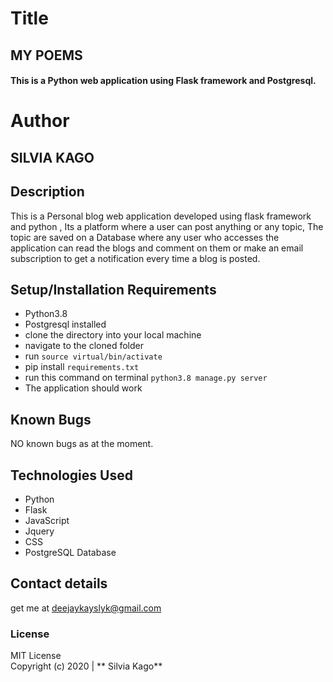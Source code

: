 # Title
## MY POEMS

#### This is a Python web application using Flask framework and Postgresql.

# Author
## SILVIA KAGO

## Description

This is a Personal blog web application developed using flask framework and python , Its a platform where a user can post anything or any topic, The topic are saved on a Database where any user who accesses the application can read the blogs and comment on them or make an email subscription to get a notification every time a blog is posted.

## Setup/Installation Requirements

* Python3.8
* Postgresql installed
* clone the directory into your local machine
* navigate to the cloned folder 
* run `source virtual/bin/activate`
* pip install `requirements.txt`
* run this command on terminal `python3.8 manage.py server`
* The application should work

## Known Bugs

NO known bugs as at the moment.

## Technologies Used

* Python
* Flask
* JavaScript
* Jquery
* CSS
* PostgreSQL Database

## Contact details

get me at deejaykayslyk@gmail.com

### License

MIT License <br>
Copyright (c) 2020 | ** Silvia Kago**

